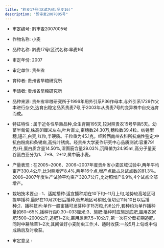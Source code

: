 ```yaml
---
title: "黔麦17号(区试名称:早麦16)"
description: "黔审麦2007005号"
---
```

* 审定编号:  黔审麦2007005号

*  作物名称:  小麦

*  品种名称:  黔麦17号(区试名称:早麦16)

*  审定年份:  2007

*  审定单位:  贵州省

* 育种者:  贵州省旱粮研究所

*  申请者:  贵州省旱粮研究所

*  品种来源:  贵州省旱粮研究所于1996年用外引系P36作母本,与外引系1726作父本进行杂交,选育出稳定品系贵麦7号,于2003年从贵麦7号的变异株中自交选育而成。

*  特征特性 : 
属于近冬性早熟品种,全生育期195天,较对照贵农15号早熟5天。幼苗半匍匐,株高81厘米左右,叶片直立,亩穗数24.30万,穗粒数39.4粒。纺锤型穗,短芒,白壳,红粒,半硬质。千粒重为45.1克。经黔西南州农科所抗病性鉴定:中抗白粉病和条锈病,高抗叶锈病。经贵州大学麦作研究中心品质测试:容重791克/升,蛋白质含量14.50%,湿面筋含量29.03%,沉降值为24.95ml,高分子量麦谷蛋白亚分为1、7+9、2+12,属中筋小麦。
 
*  产量表现 : 
在2005~2006、2006~2007年度贵州省小麦区域试验中,两年平均亩产330.4公斤,比对照增产8.4%,两年16个点,增产点数占总试点数的81.3%。2006~2007年度生产试验平均亩产320.7公斤,比对照增产6.9%,4个试点全部增产。

*  栽培技术要点 : 
1、适期播种:适宜播种期在10下旬~11月上旬,地势较高地区可提早播种,最好在10月20日后播种,低热地区可稍迟,但切忌11月10日以后播种;2、播种技术:单作一般亩播可发芽种子15万粒,约6公斤,套种约为单作播种量的60~65%,播种行距0.30~033厘米;3、施肥:播种时应施足底肥,亩用农家肥1500~2000公斤,追肥1~2次,亩用尿素7.5~10公斤,第一次在分蘖初期追肥。同时中耕除草1~2次,其间做好小麦防虫工作;4、适时收获:一般5月上旬或中旬成熟后及时收获。

*  审定意见 : 

